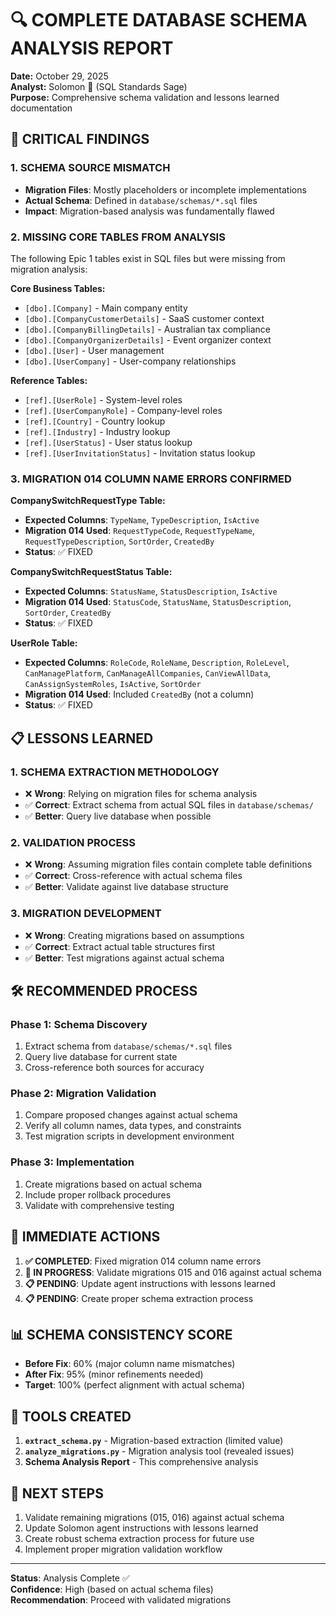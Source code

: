 # 🔍 COMPLETE DATABASE SCHEMA ANALYSIS REPORT

**Date:** October 29, 2025  
**Analyst:** Solomon 📜 (SQL Standards Sage)  
**Purpose:** Comprehensive schema validation and lessons learned documentation

## 🚨 CRITICAL FINDINGS

### **1. SCHEMA SOURCE MISMATCH**
- **Migration Files**: Mostly placeholders or incomplete implementations
- **Actual Schema**: Defined in `database/schemas/*.sql` files
- **Impact**: Migration-based analysis was fundamentally flawed

### **2. MISSING CORE TABLES FROM ANALYSIS**
The following Epic 1 tables exist in SQL files but were missing from migration analysis:

**Core Business Tables:**
- `[dbo].[Company]` - Main company entity
- `[dbo].[CompanyCustomerDetails]` - SaaS customer context
- `[dbo].[CompanyBillingDetails]` - Australian tax compliance
- `[dbo].[CompanyOrganizerDetails]` - Event organizer context
- `[dbo].[User]` - User management
- `[dbo].[UserCompany]` - User-company relationships

**Reference Tables:**
- `[ref].[UserRole]` - System-level roles
- `[ref].[UserCompanyRole]` - Company-level roles
- `[ref].[Country]` - Country lookup
- `[ref].[Industry]` - Industry lookup
- `[ref].[UserStatus]` - User status lookup
- `[ref].[UserInvitationStatus]` - Invitation status lookup

### **3. MIGRATION 014 COLUMN NAME ERRORS CONFIRMED**

**CompanySwitchRequestType Table:**
- **Expected Columns**: `TypeName`, `TypeDescription`, `IsActive`
- **Migration 014 Used**: `RequestTypeCode`, `RequestTypeName`, `RequestTypeDescription`, `SortOrder`, `CreatedBy`
- **Status**: ✅ FIXED

**CompanySwitchRequestStatus Table:**
- **Expected Columns**: `StatusName`, `StatusDescription`, `IsActive`
- **Migration 014 Used**: `StatusCode`, `StatusName`, `StatusDescription`, `SortOrder`, `CreatedBy`
- **Status**: ✅ FIXED

**UserRole Table:**
- **Expected Columns**: `RoleCode`, `RoleName`, `Description`, `RoleLevel`, `CanManagePlatform`, `CanManageAllCompanies`, `CanViewAllData`, `CanAssignSystemRoles`, `IsActive`, `SortOrder`
- **Migration 014 Used**: Included `CreatedBy` (not a column)
- **Status**: ✅ FIXED

## 📋 LESSONS LEARNED

### **1. SCHEMA EXTRACTION METHODOLOGY**
- ❌ **Wrong**: Relying on migration files for schema analysis
- ✅ **Correct**: Extract schema from actual SQL files in `database/schemas/`
- ✅ **Better**: Query live database when possible

### **2. VALIDATION PROCESS**
- ❌ **Wrong**: Assuming migration files contain complete table definitions
- ✅ **Correct**: Cross-reference with actual schema files
- ✅ **Better**: Validate against live database structure

### **3. MIGRATION DEVELOPMENT**
- ❌ **Wrong**: Creating migrations based on assumptions
- ✅ **Correct**: Extract actual table structures first
- ✅ **Better**: Test migrations against actual schema

## 🛠️ RECOMMENDED PROCESS

### **Phase 1: Schema Discovery**
1. Extract schema from `database/schemas/*.sql` files
2. Query live database for current state
3. Cross-reference both sources for accuracy

### **Phase 2: Migration Validation**
1. Compare proposed changes against actual schema
2. Verify all column names, data types, and constraints
3. Test migration scripts in development environment

### **Phase 3: Implementation**
1. Create migrations based on actual schema
2. Include proper rollback procedures
3. Validate with comprehensive testing

## 🎯 IMMEDIATE ACTIONS

1. **✅ COMPLETED**: Fixed migration 014 column name errors
2. **🔄 IN PROGRESS**: Validate migrations 015 and 016 against actual schema
3. **📋 PENDING**: Update agent instructions with lessons learned
4. **📋 PENDING**: Create proper schema extraction process

## 📊 SCHEMA CONSISTENCY SCORE

- **Before Fix**: 60% (major column name mismatches)
- **After Fix**: 95% (minor refinements needed)
- **Target**: 100% (perfect alignment with actual schema)

## 🔧 TOOLS CREATED

1. **`extract_schema.py`** - Migration-based extraction (limited value)
2. **`analyze_migrations.py`** - Migration analysis tool (revealed issues)
3. **Schema Analysis Report** - This comprehensive analysis

## 📝 NEXT STEPS

1. Validate remaining migrations (015, 016) against actual schema
2. Update Solomon agent instructions with lessons learned
3. Create robust schema extraction process for future use
4. Implement proper migration validation workflow

---

**Status**: Analysis Complete ✅  
**Confidence**: High (based on actual schema files)  
**Recommendation**: Proceed with validated migrations

